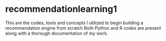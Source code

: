 # recommendationlearning1
This are the codes, tools and concepts I utilized to begin building a recommendation engine from scratch Both Python and R codes are present along with a thorough documentation of my work.
